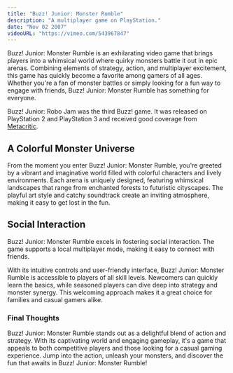 ```yaml
---
title: "Buzz! Junior: Monster Rumble"
description: "A multiplayer game on PlayStation."
date: "Nov 02 2007"
videoURL: "https://vimeo.com/543967847"
---
```


Buzz! Junior: Monster Rumble is an exhilarating video game that brings players into a whimsical
world where quirky monsters battle it out in epic arenas. Combining elements of strategy, action,
and multiplayer excitement, this game has quickly become a favorite among gamers of all ages.
Whether you're a fan of monster battles or simply looking for a fun way to engage with friends,
Buzz! Junior: Monster Rumble has something for everyone.

Buzz! Junior: Robo Jam was the third Buzz! game. It was released on PlayStation 2
and PlayStation 3 and received good coverage from
[Metacritic](https://www.metacritic.com/game/buzz-junior-monster-rumble/).

## A Colorful Monster Universe

From the moment you enter Buzz! Junior: Monster Rumble, you're greeted by a vibrant and imaginative
world filled with colorful characters and lively environments. Each arena is uniquely designed,
featuring whimsical landscapes that range from enchanted forests to futuristic cityscapes. The
playful art style and catchy soundtrack create an inviting atmosphere, making it easy to get lost
in the fun.

## Social Interaction

Buzz! Junior: Monster Rumble excels in fostering social interaction. The game supports a local
multiplayer mode, making it easy to connect with friends.

With its intuitive controls and user-friendly interface, Buzz! Junior: Monster Rumble is accessible
to players of all skill levels. Newcomers can quickly learn the basics, while seasoned players can
dive deep into strategy and monster synergy. This welcoming approach makes it a great choice for
families and casual gamers alike.

### Final Thoughts

Buzz! Junior: Monster Rumble stands out as a delightful blend of action and strategy. With its
captivating world and engaging gameplay, it's a game that appeals to both competitive players and
those looking for a casual gaming experience. Jump into the action, unleash your monsters, and
discover the fun that awaits in Buzz! Junior: Monster Rumble!
